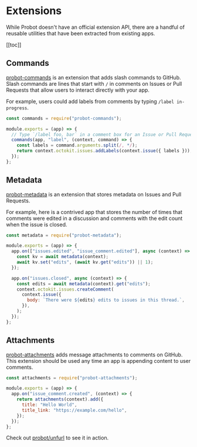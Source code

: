 # Extensions

While Probot doesn't have an official extension API, there are a handful of reusable utilities that have been extracted from existing apps.

[[toc]]

## Commands

[probot-commands](http://github.com/probot/commands) is an extension that adds slash commands to GitHub. Slash commands are lines that start with `/` in comments on Issues or Pull Requests that allow users to interact directly with your app.

For example, users could add labels from comments by typing `/label in-progress`.

```js
const commands = require("probot-commands");

module.exports = (app) => {
  // Type `/label foo, bar` in a comment box for an Issue or Pull Request
  commands(app, "label", (context, command) => {
    const labels = command.arguments.split(/, */);
    return context.octokit.issues.addLabels(context.issue({ labels }));
  });
};
```

## Metadata

[probot-metadata](https://github.com/probot/metadata) is an extension that stores metadata on Issues and Pull Requests.

For example, here is a contrived app that stores the number of times that comments were edited in a discussion and comments with the edit count when the issue is closed.

```js
const metadata = require("probot-metadata");

module.exports = (app) => {
  app.on(["issues.edited", "issue_comment.edited"], async (context) => {
    const kv = await metadata(context);
    await kv.set("edits", (await kv.get("edits")) || 1);
  });

  app.on("issues.closed", async (context) => {
    const edits = await metadata(context).get("edits");
    context.octokit.issues.createComment(
      context.issue({
        body: `There were ${edits} edits to issues in this thread.`,
      }),
    );
  });
};
```

## Attachments

[probot-attachments](https://github.com/probot/attachments) adds message attachments to comments on GitHub. This extension should be used any time an app is appending content to user comments.

```js
const attachments = require("probot-attachments");

module.exports = (app) => {
  app.on("issue_comment.created", (context) => {
    return attachments(context).add({
      title: "Hello World",
      title_link: "https://example.com/hello",
    });
  });
};
```

Check out [probot/unfurl](https://github.com/probot/unfurl) to see it in action.
